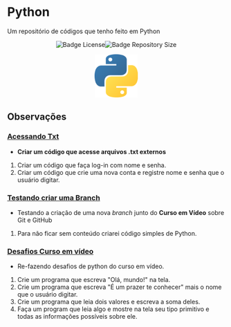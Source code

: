 # Python
 Um repositório de códigos que tenho feito em Python
 <p align="center"><img src="https://img.shields.io/github/license/shimiguel/Python?style=for-the-badge" alt="Badge License" padding="5px"><img src="https://img.shields.io/github/languages/code-size/shimiguel/python?style=for-the-badge" alt="Badge Repository Size" padding="5px"></p>
 <p align="center"><img width="100px" src="./img/pythonicon.png" alt="ícone Python"/></p>

## Observações
 ### [Acessando Txt](acessandoTxt)
  * **Criar um código que acesse arquivos .txt externos**
  1. Criar um código que faça log-in com nome e senha.
  1. Criar um código que crie uma nova conta e registre nome e senha que o usuário digitar.

 ### [Testando criar uma Branch](testBranch)
  * Testando a criação de uma nova _branch_ junto do **Curso em Vídeo** sobre Git e GitHub
  1. Para não ficar sem conteúdo criarei código simples de Python.
 
 ### [Desafios Curso em vídeo](desafiosCV)
 * Re-fazendo desafios de python do curso em vídeo.
 1. Crie um programa que escreva "Olá, mundo!" na tela.
 1. Crie um programa que escreva "É um prazer te conhecer" mais o nome que o usuário digitar.
 1. Crie um programa que leia dois valores e escreva a soma deles.
 1. Faça um program que leia algo e mostre na tela seu tipo primitivo e todas as informações possíveis sobre ele.